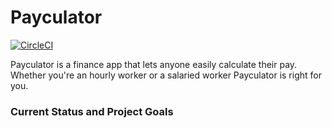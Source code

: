 # Payculator

[![CircleCI](https://dl.circleci.com/status-badge/img/gh/KelCodesStuff/Payculator/tree/main.svg?style=shield)](https://dl.circleci.com/status-badge/redirect/gh/KelCodesStuff/Payculator/tree/main)

Payculator is a finance app that lets anyone easily calculate their pay. Whether you're an hourly worker or a salaried worker Payculator is right for you.

### Current Status and Project Goals


